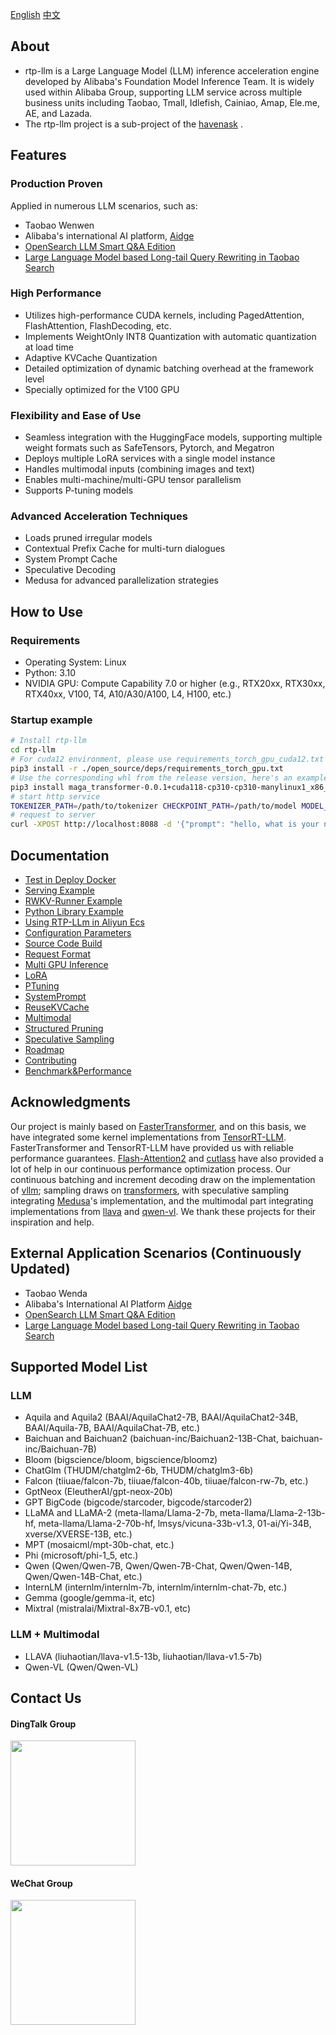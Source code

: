 [English](README.md) [中文](README_cn.md)

## About
* rtp-llm is a Large Language Model (LLM) inference acceleration engine developed by Alibaba's Foundation Model Inference Team. It is widely used within Alibaba Group, supporting LLM service across multiple business units including Taobao, Tmall, Idlefish, Cainiao, Amap, Ele.me, AE, and Lazada.
* The rtp-llm project is a sub-project of the [havenask](https://github.com/alibaba/havenask) .

## Features
### Production Proven
Applied in numerous LLM scenarios, such as:
* Taobao Wenwen
* Alibaba's international AI platform, [Aidge](https://aidc-ai.com/)
* [OpenSearch LLM Smart Q&A Edition](https://www.aliyun.com/activity/bigdata/opensearch/llmsearch)
* [Large Language Model based Long-tail Query Rewriting in Taobao Search](https://arxiv.org/abs/2311.03758)

### High Performance
* Utilizes high-performance CUDA kernels, including PagedAttention, FlashAttention, FlashDecoding, etc.
* Implements WeightOnly INT8 Quantization with automatic quantization at load time
* Adaptive KVCache Quantization
* Detailed optimization of dynamic batching overhead at the framework level
* Specially optimized for the V100 GPU

### Flexibility and Ease of Use
* Seamless integration with the HuggingFace models, supporting multiple weight formats such as SafeTensors, Pytorch, and Megatron
* Deploys multiple LoRA services with a single model instance
* Handles multimodal inputs (combining images and text)
* Enables multi-machine/multi-GPU tensor parallelism
* Supports P-tuning models

### Advanced Acceleration Techniques
* Loads pruned irregular models
* Contextual Prefix Cache for multi-turn dialogues
* System Prompt Cache
* Speculative Decoding
* Medusa for advanced parallelization strategies

## How to Use
### Requirements
* Operating System: Linux
* Python: 3.10
* NVIDIA GPU: Compute Capability 7.0 or higher (e.g., RTX20xx, RTX30xx, RTX40xx, V100, T4, A10/A30/A100, L4, H100, etc.)
### Startup example
```bash
# Install rtp-llm
cd rtp-llm
# For cuda12 environment, please use requirements_torch_gpu_cuda12.txt
pip3 install -r ./open_source/deps/requirements_torch_gpu.txt
# Use the corresponding whl from the release version, here's an example for the cuda11 version 0.1.0, for the cuda12 whl package please check the release page.
pip3 install maga_transformer-0.0.1+cuda118-cp310-cp310-manylinux1_x86_64.whl
# start http service
TOKENIZER_PATH=/path/to/tokenizer CHECKPOINT_PATH=/path/to/model MODEL_TYPE=your_model_type FT_SERVER_TEST=1 python3 -m maga_transformer.start_server
# request to server
curl -XPOST http://localhost:8088 -d '{"prompt": "hello, what is your name", "generate_config": {"max_new_tokens": 1000}}'
```

## Documentation
* [Test in Deploy Docker](docs/DeployDocker.md)
* [Serving Example](docs/OpenAI-Tutorial.md)
* [RWKV-Runner Example](docs/RWKV-Runner.md)
* [Python Library Example](docs/HF.md)
* [Using RTP-LLm in Aliyun Ecs](https://zhuanlan.zhihu.com/p/679610919)
* [Configuration Parameters](docs/Config.md)
* [Source Code Build](docs/Build.md)
* [Request Format](docs/Request.md)
* [Multi GPU Inference](docs/MultiGPU.md)
* [LoRA](docs/LoRA-Tutorial.md)
* [PTuning](docs/PTuning-Tutorial.md)
* [SystemPrompt](docs/SystemPrompt-Tutorial.md)
* [ReuseKVCache](docs/ReuseKVCache-Tutorial.md)
* [Multimodal](docs/Multimodal-Tutorial.md)
* [Structured Pruning](docs/Sparse-Tutorial.md)
* [Speculative Sampling](docs/SpeculativeDecoding-Tutroial.md)
* [Roadmap](docs/Roadmap.md)
* [Contributing](docs/Contributing.md)
* [Benchmark&Performance](benchmark/README.md)

## Acknowledgments
Our project is mainly based on [FasterTransformer](https://github.com/NVIDIA/FasterTransformer), and on this basis, we have integrated some kernel implementations from [TensorRT-LLM](https://github.com/NVIDIA/TensorRT-LLM). FasterTransformer and TensorRT-LLM have provided us with reliable performance guarantees. [Flash-Attention2](https://github.com/Dao-AILab/flash-attention) and [cutlass](https://github.com/NVIDIA/cutlass) have also provided a lot of help in our continuous performance optimization process. Our continuous batching and increment decoding draw on the implementation of [vllm](https://github.com/vllm-project/vllm); sampling draws on [transformers](https://github.com/huggingface/transformers), with speculative sampling integrating [Medusa](https://github.com/FasterDecoding/Medusa)'s implementation, and the multimodal part integrating implementations from [llava](https://github.com/haotian-liu/LLaVA) and [qwen-vl](https://github.com/QwenLM/Qwen-VL). We thank these projects for their inspiration and help.
## External Application Scenarios (Continuously Updated)
* Taobao Wenda
* Alibaba's International AI Platform [Aidge](https://aidc-ai.com/)
* [OpenSearch LLM Smart Q&A Edition](https://www.aliyun.com/activity/bigdata/opensearch/llmsearch)
* [Large Language Model based Long-tail Query Rewriting in Taobao Search](https://arxiv.org/abs/2311.03758)
## Supported Model List
### LLM
* Aquila and Aquila2 (BAAI/AquilaChat2-7B, BAAI/AquilaChat2-34B, BAAI/Aquila-7B, BAAI/AquilaChat-7B, etc.)
* Baichuan and Baichuan2 (baichuan-inc/Baichuan2-13B-Chat, baichuan-inc/Baichuan-7B)
* Bloom (bigscience/bloom, bigscience/bloomz)
* ChatGlm (THUDM/chatglm2-6b, THUDM/chatglm3-6b)
* Falcon (tiiuae/falcon-7b, tiiuae/falcon-40b, tiiuae/falcon-rw-7b, etc.)
* GptNeox (EleutherAI/gpt-neox-20b)
* GPT BigCode (bigcode/starcoder, bigcode/starcoder2)
* LLaMA and LLaMA-2 (meta-llama/Llama-2-7b, meta-llama/Llama-2-13b-hf, meta-llama/Llama-2-70b-hf, lmsys/vicuna-33b-v1.3, 01-ai/Yi-34B, xverse/XVERSE-13B, etc.)
* MPT (mosaicml/mpt-30b-chat, etc.)
* Phi (microsoft/phi-1_5, etc.)
* Qwen (Qwen/Qwen-7B, Qwen/Qwen-7B-Chat, Qwen/Qwen-14B, Qwen/Qwen-14B-Chat, etc.)
* InternLM (internlm/internlm-7b, internlm/internlm-chat-7b, etc.)
* Gemma (google/gemma-it, etc)
* Mixtral (mistralai/Mixtral-8x7B-v0.1, etc)

### LLM + Multimodal
* LLAVA (liuhaotian/llava-v1.5-13b, liuhaotian/llava-v1.5-7b)
* Qwen-VL (Qwen/Qwen-VL)

## Contact Us
#### DingTalk Group
<img src=picture/dingding.png width="200px">

#### WeChat Group
<img src=picture/weixin.png width="200px">
